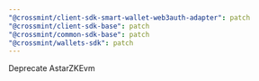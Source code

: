 ```yaml
---
"@crossmint/client-sdk-smart-wallet-web3auth-adapter": patch
"@crossmint/client-sdk-base": patch
"@crossmint/common-sdk-base": patch
"@crossmint/wallets-sdk": patch
---
```


Deprecate AstarZKEvm
